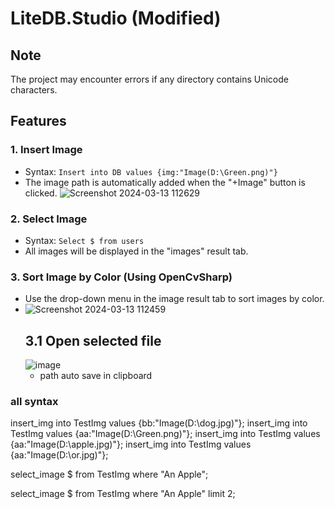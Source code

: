 # LiteDB.Studio (Modified)

## Note

The project may encounter errors if any directory contains Unicode characters.

## Features

### 1. Insert Image

   - Syntax: `Insert into DB values {img:"Image(D:\Green.png)"}`
   - The image path is automatically added when the "+Image" button is clicked.
![Screenshot 2024-03-13 112629](https://github.com/tanthcstt/mod-lite-db/assets/127326550/208f0e61-1aaf-4191-aefb-d7bbb6fe9b4e)

### 2. Select Image

   - Syntax: `Select $ from users`
   - All images will be displayed in the "images" result tab.  


### 3. Sort Image by Color (Using OpenCvSharp)

   - Use the drop-down menu in the image result tab to sort images by color.
 - ![Screenshot 2024-03-13 112459](https://github.com/tanthcstt/mod-lite-db/assets/127326550/7e7ae1a6-a67c-4649-91f9-23ab42ec7a96)
   ## 3.1 Open selected file
   ![image](https://github.com/tanthcstt/mod-lite-db/assets/127326550/3fec47ec-2749-4cf4-b486-e8045a7090e7)
   - path auto save in clipboard

### all syntax


insert_img into TestImg values {bb:"Image(D:\\dog.jpg)"};
insert_img into TestImg values {aa:"Image(D:\\Green.png)"};
insert_img into TestImg values {aa:"Image(D:\\apple.jpg)"};
insert_img into TestImg values {aa:"Image(D:\\or.jpg)"};

select_image $ from TestImg where "An Apple";

select_image $ from TestImg where "An Apple" limit 2;

